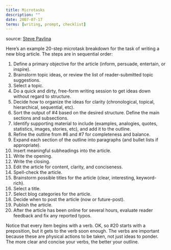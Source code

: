 ```yaml
---
title: Microtasks
description: ""
date: 2007-07-17
terms: [writing, prompt, checklist]
---
```


source: [Steve Pavlina](https://stevepavlina.com/blog/2007/07/microtasks/)

Here’s an example 20-step microtask breakdown for the task of writing a new blog article. The steps are in sequential order:

1. Define a primary objective for the article (inform, persuade, entertain, or inspire).
2. Brainstorm topic ideas, or review the list of reader-submitted topic suggestions.
3. Select a topic.
4. Do a quick and dirty, free-form writing session to get ideas down without regard to structure.
5. Decide how to organize the ideas for clarity (chronological, topical, hierarchical, sequential, etc).
6. Sort the output of #4 based on the desired structure. Define the main sections and subsections.
7. Identify supporting material to include (examples, analogies, quotes, statistics, images, stories, etc), and add it to the outline.
8. Refine the outline from #6 and #7 for completeness and balance.
9. Expand each section of the outline into paragraphs (and bullet lists if appropriate).
10. Insert meaningful subheadings into the article.
11. Write the opening.
12. Write the closing.
13. Edit the article for content, clarity, and conciseness.
14. Spell-check the article.
15. Brainstorm possible titles for the article (clear, interesting, keyword-rich).
16. Select a title.
17. Select blog categories for the article.
18. Decide when to post the article (now or future-post).
19. Publish the article.
20. After the article has been online for several hours, evaluate reader feedback and fix any reported typos.

Notice that every item begins with a verb. OK, so #20 starts with a preposition, but it gets to the verb soon enough. The verbs are important because these are physical actions to be taken, not just ideas to ponder. The more clear and concise your verbs, the better your outline.

